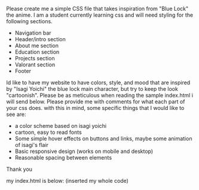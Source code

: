 
Please create me a simple CSS file that takes inspiration from "Blue Lock" the anime. I am a student currently learning css and will need styling for the following sections. 

* Navigation bar 
* Header/intro section 
* About me section 
* Education section 
* Projects section 
* Valorant section 
* Footer 

Id like to have my website to have colors, style, and mood that are inspired by "Isagi Yoichi" the blue lock main character, but try to keep the look "cartoonish". Please be as meticulous when reading the sample index.html i will send below. Please provide me with comments for what each part of your css does.
with this in mind, some specific things that I would like to see are:

* a color scheme based on isagi yoichi
* cartoon, easy to read fonts
* Some simple hover effects on buttons and links, maybe some animation of isagi's flair
* Basic responsive design (works on mobile and desktop)
* Reasonable spacing between elements 

Thank you

my index.html is below: (inserted my whole code)
